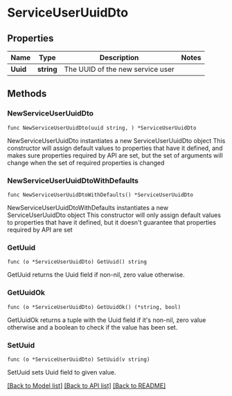 # ServiceUserUuidDto

## Properties

Name | Type | Description | Notes
------------ | ------------- | ------------- | -------------
**Uuid** | **string** | The UUID of the new service user | 

## Methods

### NewServiceUserUuidDto

`func NewServiceUserUuidDto(uuid string, ) *ServiceUserUuidDto`

NewServiceUserUuidDto instantiates a new ServiceUserUuidDto object
This constructor will assign default values to properties that have it defined,
and makes sure properties required by API are set, but the set of arguments
will change when the set of required properties is changed

### NewServiceUserUuidDtoWithDefaults

`func NewServiceUserUuidDtoWithDefaults() *ServiceUserUuidDto`

NewServiceUserUuidDtoWithDefaults instantiates a new ServiceUserUuidDto object
This constructor will only assign default values to properties that have it defined,
but it doesn't guarantee that properties required by API are set

### GetUuid

`func (o *ServiceUserUuidDto) GetUuid() string`

GetUuid returns the Uuid field if non-nil, zero value otherwise.

### GetUuidOk

`func (o *ServiceUserUuidDto) GetUuidOk() (*string, bool)`

GetUuidOk returns a tuple with the Uuid field if it's non-nil, zero value otherwise
and a boolean to check if the value has been set.

### SetUuid

`func (o *ServiceUserUuidDto) SetUuid(v string)`

SetUuid sets Uuid field to given value.



[[Back to Model list]](../README.md#documentation-for-models) [[Back to API list]](../README.md#documentation-for-api-endpoints) [[Back to README]](../README.md)


